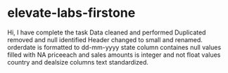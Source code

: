 # elevate-labs-firstone

Hi,
I have complete the task
Data cleaned and performed 
Duplicated removed and null identified
Header changed to small and renamed.
orderdate is formatted to dd-mm-yyyy
state column containes null values filled with NA
priceeach and sales amounts is integer and not float values
country and dealsize columns text standardized.
